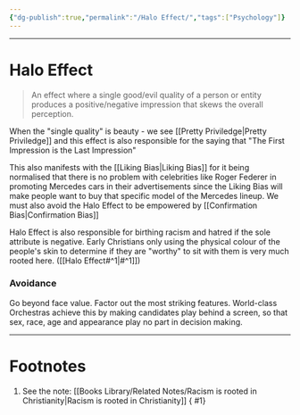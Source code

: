 ```yaml
---
{"dg-publish":true,"permalink":"/Halo Effect/","tags":["Psychology"]}
---
```



---
# Halo Effect
> An effect where a single good/evil quality of a person or entity produces a positive/negative impression that skews the overall perception.

When the "single quality" is beauty - we see [[Pretty Priviledge\|Pretty Priviledge]] and this effect is also responsible for the saying that "The First Impression is the Last Impression"

This also manifests with the [[Liking Bias\|Liking Bias]] for it being normalised that there is no problem with celebrities like Roger Federer in promoting Mercedes cars in their advertisements since the Liking Bias will make people want to buy that specific model of the Mercedes lineup. We must also avoid the Halo Effect to be empowered by [[Confirmation Bias\|Confirmation Bias]]

Halo Effect is also responsible for birthing racism and hatred if the sole attribute is negative. Early Christians only using the physical colour of the people's skin to determine if they are "worthy" to sit with them is very much rooted here. ([[Halo Effect#^1\|#^1]])

### Avoidance
Go beyond face value. Factor out the most striking features. World-class Orchestras achieve this by making candidates play behind a screen, so that sex, race, age and appearance play no part in decision making.

---
# Footnotes
1. See the note: [[Books Library/Related Notes/Racism is rooted in Christianity\|Racism is rooted in Christianity]]
{ #1}
